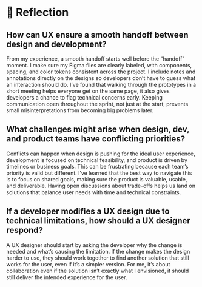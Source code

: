 

# 📝 Reflection
## How can UX ensure a smooth handoff between design and development?
From my experience, a smooth handoff starts well before the “handoff” moment. I make sure my Figma files are clearly labeled, with components, spacing, and color tokens consistent across the project. I include notes and annotations directly on the designs so developers don’t have to guess what an interaction should do. I’ve found that walking through the prototypes in a short meeting helps everyone get on the same page, it also gives developers a chance to flag technical concerns early. Keeping communication open throughout the sprint, not just at the start, prevents small misinterpretations from becoming big problems later.
## What challenges might arise when design, dev, and product teams have conflicting priorities?
Conflicts can happen when design is pushing for the ideal user experience, development is focused on technical feasibility, and product is driven by timelines or business goals. This can be frustrating because each team’s priority is valid but different. I’ve learned that the best way to navigate this is to focus on shared goals, making sure the product is valuable, usable, and deliverable. Having open discussions about trade-offs helps us land on solutions that balance user needs with time and technical constraints.
## If a developer modifies a UX design due to technical limitations, how should a UX designer respond?
A UX designer should start by asking the developer why the change is needed and what’s causing the limitation. If the change makes the design harder to use, they should work together to find another solution that still works for the user, even if it’s a simpler version. For me, it’s about collaboration even if the solution isn’t exactly what I envisioned, it should still deliver the intended experience for the user.